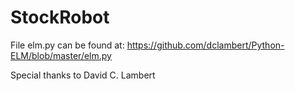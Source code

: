 # StockRobot

File elm.py can be found at:
https://github.com/dclambert/Python-ELM/blob/master/elm.py

Special thanks to David C. Lambert
